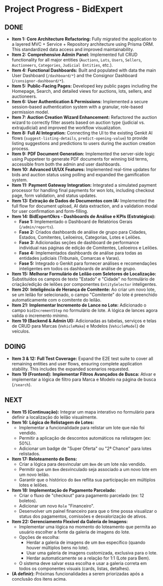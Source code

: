 # Project Progress - BidExpert

## DONE
- **Item 1:** **Core Architecture Refactoring:** Fully migrated the application to a layered MVC + Service + Repository architecture using Prisma ORM. This standardized data access and improved maintainability.
- **Item 2:** **Comprehensive Admin Panel:** Implemented full CRUD functionality for all major entities (`Auctions`, `Lots`, `Users`, `Sellers`, `Auctioneers`, `Categories`, `Judicial Entities`, etc.).
- **Item 4:** **Functional Dashboards:** Built and populated with data the main User Dashboard (`/dashboard/*`) and the Consignor Dashboard (`/consignor-dashboard/*`).
- **Item 5:** **Public-Facing Pages:** Developed key public pages including the Homepage, Search, and detailed views for auctions, lots, sellers, and auctioneers.
- **Item 6:** **User Authentication & Permissions:** Implemented a secure session-based authentication system with a granular, role-based permission model.
- **Item 7:** **Auction Creation Wizard Enhancement:** Refactored the auction wizard to correctly filter assets based on auction type (judicial vs. extrajudicial) and improved the workflow visualization.
- **Item 8:** **Full AI Integration:** Connecting the UI to the existing Genkit AI flows (`suggest-listing-details`, `predict-opening-value`) to provide listing suggestions and predictions to users during the auction creation process.
- **Item 9:** **PDF Document Generation:** Implemented the server-side logic using Puppeteer to generate PDF documents for winning bid terms, accessible from both the admin and user dashboards.
- **Item 10:** **Advanced UI/UX Features:** Implemented real-time updates for bids and auction status using polling and expanded the gamification system.
- **Item 11:** **Payment Gateway Integration:** Integrated a simulated payment processor for handling final payments for won lots, including checkout page, form validation, and status updates.
- **Item 13: Extração de Dados de Documentos com IA:** Implemented the full flow for document upload, AI data extraction, and a validation modal for user confirmation and form-filling.
- **Item 14: BidExpertOkrs - Dashboards de Análise e KPIs (Estratégico):**
    - **Fase 1:** Implementado o Dashboard de Relatórios Gerais (`/admin/reports`).
    - **Fase 2:** Criados dashboards de análise de grupo para Cidades, Estados, Comitentes, Leiloeiros, Categorias, Lotes e Leilões.
    - **Fase 3:** Adicionadas seções de dashboard de performance individual nas páginas de edição de Comitentes, Leiloeiros e Leilões.
    - **Fase 4:** Implementados dashboards de análise para todas as entidades judiciais (Tribunais, Comarcas e Varas).
    - **Fase 5:** Integrado o Genkit para fornecer análises e recomendações inteligentes em todos os dashboards de análise de grupo.
- **Item 15:** **Melhorar Formulário de Leilão com Seletores de Localização:** Substituídos os campos de texto "Estado" e "Cidade" no formulário de criação/edição de leilões por componentes `EntitySelector` inteligentes.
- **Item 20:** **Inteligência de Herança de Comitente:** Ao criar um novo lote, se um leilão for selecionado, o campo "Comitente" do lote é preenchido automaticamente com o comitente do leilão.
- **Item 21:** **Implementar Incremento de Lance no Lote:** Adicionado o campo `bidIncrementStep` no formulário de lote. A lógica de lances agora valida o incremento mínimo.
- **Item 19 (Backend & Admin UI):** Adicionadas as tabelas, serviços e telas de CRUD para Marcas (`VehicleMake`) e Modelos (`VehicleModel`) de veículos.

## DOING
- **Item 3 & 12:** **Full Test Coverage:** Expand the E2E test suite to cover all remaining entities and user flows, ensuring complete application stability. This includes the expanded scenarios requested.
- **Item 19 (Frontend):** **Implementar Filtros Avançados de Busca:** Ativar e implementar a lógica de filtro para Marca e Modelo na página de busca (`/search`).

## NEXT
- **Item 15 (Continuação):** Integrar um mapa interativo no formulário para definir a localização do leilão visualmente.
- **Item 16: Lógica de Relistagem de Lotes:**
    - Implementar a funcionalidade para relistar um lote que não foi vendido.
    - Permitir a aplicação de descontos automáticos na relistagem (ex: 50%).
    - Adicionar um badge de "Super Oferta" ou "2ª Chance" para lotes relistados.
- **Item 17: Reloteamento de Bens:**
    - Criar a lógica para desvincular um `Bem` de um lote não vendido.
    - Permitir que um `Bem` desvinculado seja associado a um novo lote em um novo leilão.
    - Garantir que o histórico do `Bem` reflita sua participação em múltiplos lotes e leilões.
- **Item 18: Implementação de Pagamento Parcelado:**
    - Criar o fluxo de "checkout" para pagamento parcelado (ex: 12 boletos).
    - Adicionar um novo `Role` "Financeiro".
    - Desenvolver um painel financeiro para que o time possa visualizar o status dos pagamentos, comissões e desvalorização de ativos.
- **Item 22: Gerenciamento Flexível da Galeria de Imagens:**
    - Implementar uma lógica no momento do loteamento que permita ao usuário escolher a fonte da galeria de imagens do lote.
    - Opções de escolha:
        - Herdar a galeria de imagens de um `Bem` específico (quando houver múltiplos bens no lote).
        - Usar uma galeria de imagens customizada, exclusiva para o lote.
        - Herdar automaticamente se a relação for 1:1 (Lote para Bem).
    - O sistema deve salvar essa escolha e usar a galeria correta em todos os componentes visuais (cards, listas, detalhes).
- **(A definir):** Próximas funcionalidades a serem priorizadas após a conclusão dos itens acima.
